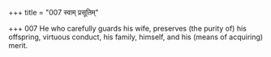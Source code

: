 +++
title = "007 स्वाम् प्रसूतिम्"

+++
007	He who carefully guards his wife, preserves (the purity of) his offspring, virtuous conduct, his family, himself, and his (means of acquiring) merit.